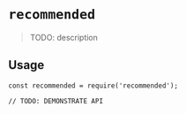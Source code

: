 # `recommended`

> TODO: description

## Usage

```
const recommended = require('recommended');

// TODO: DEMONSTRATE API
```
